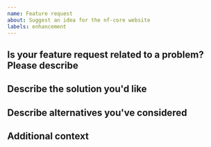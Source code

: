 ```yaml
---
name: Feature request
about: Suggest an idea for the nf-core website
labels: enhancement
---
```


<!--
# nf-core/tools feature request

Hi there!

Thanks for suggesting a new feature for the nf-core/tools package!
Please delete this text and anything that's not relevant from the template below:
-->

## Is your feature request related to a problem? Please describe

<!-- A clear and concise description of what the problem is. -->

<!-- e.g. [I'm always frustrated when ...] -->

## Describe the solution you'd like

<!-- A clear and concise description of what you want to happen. -->

## Describe alternatives you've considered

<!-- A clear and concise description of any alternative solutions or features you've considered. -->

## Additional context

<!-- Add any other context about the feature request here. -->
